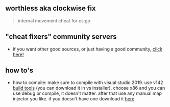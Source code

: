 

## worthless aka clockwise fix
> internal movement cheat for cs:go

## "cheat fixers" community servers

- if you want other good sources, or just having a good community, [click here!](https://discord.gg/WPag8RJ)

## how to's

- how to compile: make sure to compile with visual studio 2019. use v142 [build tools](https://visualstudio.microsoft.com/downloads/) (you can download it in vs installer). choose x86 and you can use debug or compile, it doesn't matter. after that use any manual map injector you like. if you doesn't have one download it [here](https://discord.com/channels/764541651132874813/764579717415960586)
